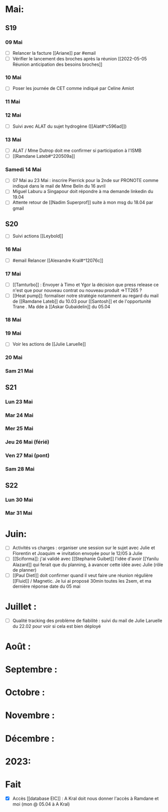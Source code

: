




# Mai:


## S19


### 09 Mai
- [ ] Relancer la facture [[Ariane]] par #email 
- [ ] Vérifier le lancement des broches après la réunion [[2022-05-05 Réunion anticipation des besoins broches]]
### 10 Mai
- [ ] Poser les journée de CET comme indiqué par Celine Amiot

### 11 Mai

### 12 Mai
- [ ] Suivi avec ALAT du sujet hydrogène ([[Alat#^c596ad]])

### 13 Mai
- [ ] ALAT / Mme Dutrop doit me confirmer si participation à l'ISMB
- [ ] [[Ramdane Lateb#^220509a]]

### Samedi 14 Mai
- [ ] 07 Mai au 23 Mai : inscrire Pierrick pour la 2nde sur PRONOTE comme indiqué dans le mail de Mme Belin du 16 avril
- [ ] Miguel Laburu a Singapour doit répondre à ma demande linkedin du 19.04
- [ ] Attente retour de [[Nadim Superprof]] suite à mon msg du 18.04 par gmail
## S20
- [ ] Suivi actions [[Leybold]]

### 16 Mai
- [ ] #email Relancer [[Alexandre Kral#^12076c]]

### 17 Mai
- [ ] [[Tamturbo]] : Envoyer à Timo et Ygor la décision que press release ce n'est que pour nouveau contrat ou nouveau produit =>TT265 ?
- [ ] [[Heat pump]]: formaliser notre stratégie notamment au regard du mail de [[Ramdane Lateb]] du 10.03 pour [[Santosh]] et de l'opportunité Trane . Ma dde à [[Askar Gubaidelin]] du 05.04
### 18 Mai

### 19 Mai
- [ ] Voir les actions de [[Julie Laruelle]]

### 20 Mai

### Sam 21 Mai

## S21

### Lun 23 Mai

### Mar 24 Mai

### Mer 25 Mai

### Jeu 26 Mai (férié)

### Ven 27 Mai (pont)

### Sam 28 Mai

## S22

### Lun 30 Mai

### Mar 31 Mai

# Juin:

- [ ] Activités vs charges : organiser une session sur le sujet avec Julie et Florentin et Joaquim => invitation envoyée pour le 12/05 à Julie
- [ ] [[Sciforma]]: j'ai validé avec [[Stephanie Guibet]] l'idée d'avoir [[Yanilu Alazard]] qui ferait que du planning, à avancer cette idée avec Julie (rôle de planner)
- [ ] [[Paul Dietl]] doit confirmer quand il veut faire une réunion régulière [[Fluid]] / Magnetic. Je lui ai proposé 30min toutes les 2sem, et ma dernière réponse date du 05 mai
# Juillet :

- [ ] Qualité tracking des problème de fiabilité : suivi du mail de Julie Laruelle du 22.02 pour voir si cela est bien déployé

# Août :

# Septembre :

# Octobre :

# Novembre :

# Décembre :

# 2023:

# Fait

- [x] Accès [[database EIC]] : A Kral doit nous donner l'accès à Ramdane et moi (mon @ 05.04 à A Kral)